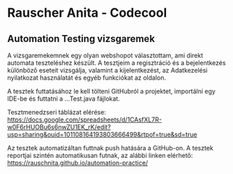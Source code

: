 # Rauscher Anita - Codecool
## Automation Testing vizsgaremek

A vizsgaremekemnek egy olyan webshopot választottam, ami direkt automata teszteléshez készült. A tesztjeim a regisztráció és a bejelentkezés különböző eseteit vizsgálja, valamint a kijelentkezést, az Adatkezelési nyilatkozat használatát és egyéb funkciókat az oldalon. 

A tesztek futtatásához le kell tölteni GitHubról a projektet, importálni egy IDE-be és futtatni a ...Test.java fájlokat.

Tesztmenedzseri táblázat elérése:
https://docs.google.com/spreadsheets/d/1CAsfXL7R-w0F6rHUOBu6s6nwZU1EK_rK/edit?usp=sharing&ouid=101108164193803666499&rtpof=true&sd=true

Az tesztek automatizáltan futtnak push hatására a GitHub-on. A tesztek reportjai szintén automatikusan futnak, az alábbi linken elérhető: https://rauschnita.github.io/automation-practice/ 